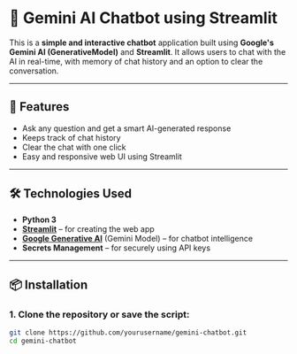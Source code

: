 # 🤖 Gemini AI Chatbot using Streamlit

This is a **simple and interactive chatbot** application built using **Google's Gemini AI (GenerativeModel)** and **Streamlit**. It allows users to chat with the AI in real-time, with memory of chat history and an option to clear the conversation.

---

## 🚀 Features

- Ask any question and get a smart AI-generated response
- Keeps track of chat history
- Clear the chat with one click
- Easy and responsive web UI using Streamlit

---

## 🛠️ Technologies Used

- **Python 3**
- **[Streamlit](https://streamlit.io/)** – for creating the web app
- **[Google Generative AI](https://ai.google.dev/)** (Gemini Model) – for chatbot intelligence
- **Secrets Management** – for securely using API keys

---

## 📦 Installation

### 1. Clone the repository or save the script:

```bash
git clone https://github.com/yourusername/gemini-chatbot.git
cd gemini-chatbot
